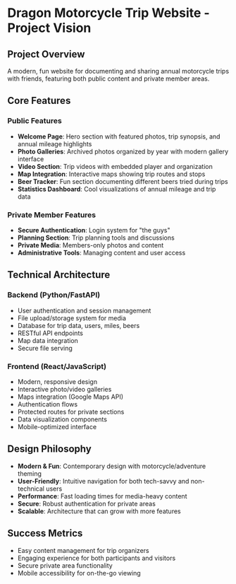 # Dragon Motorcycle Trip Website - Project Vision

## Project Overview
A modern, fun website for documenting and sharing annual motorcycle trips with friends, featuring both public content and private member areas.

## Core Features

### Public Features
- **Welcome Page**: Hero section with featured photos, trip synopsis, and annual mileage highlights
- **Photo Galleries**: Archived photos organized by year with modern gallery interface
- **Video Section**: Trip videos with embedded player and organization
- **Map Integration**: Interactive maps showing trip routes and stops
- **Beer Tracker**: Fun section documenting different beers tried during trips
- **Statistics Dashboard**: Cool visualizations of annual mileage and trip data

### Private Member Features  
- **Secure Authentication**: Login system for "the guys"
- **Planning Section**: Trip planning tools and discussions
- **Private Media**: Members-only photos and content
- **Administrative Tools**: Managing content and user access

## Technical Architecture

### Backend (Python/FastAPI)
- User authentication and session management
- File upload/storage system for media
- Database for trip data, users, miles, beers
- RESTful API endpoints
- Map data integration
- Secure file serving

### Frontend (React/JavaScript)
- Modern, responsive design
- Interactive photo/video galleries
- Maps integration (Google Maps API)
- Authentication flows
- Protected routes for private sections
- Data visualization components
- Mobile-optimized interface

## Design Philosophy
- **Modern & Fun**: Contemporary design with motorcycle/adventure theming
- **User-Friendly**: Intuitive navigation for both tech-savvy and non-technical users
- **Performance**: Fast loading times for media-heavy content
- **Secure**: Robust authentication for private areas
- **Scalable**: Architecture that can grow with more features

## Success Metrics
- Easy content management for trip organizers
- Engaging experience for both participants and visitors
- Secure private area functionality
- Mobile accessibility for on-the-go viewing